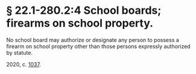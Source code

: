 # § 22.1-280.2:4 School boards; firearms on school property.

<p>No school board may authorize or designate any person to possess a firearm on school property other than those persons expressly authorized by statute.</p><p>2020, c. <a href='http://lis.virginia.gov/cgi-bin/legp604.exe?201+ful+CHAP1037'>1037</a>.</p>